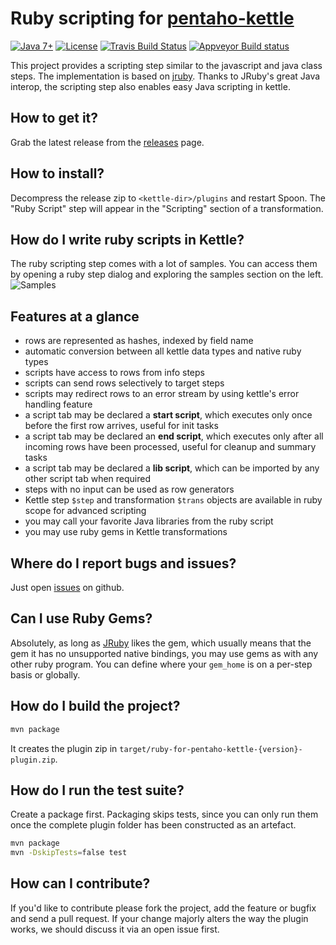 # Ruby scripting for [pentaho-kettle](https://github.com/pentaho/pentaho-kettle)

[![Java 7+](https://img.shields.io/badge/java-7+-4c7e9f.svg)](http://java.oracle.com) [![License](https://img.shields.io/badge/license-LGPL2.1-4c7e9f.svg)](https://raw.githubusercontent.com/twineworks/ruby-for-pentaho-kettle/master/LICENSE.txt) [![Travis Build Status](https://travis-ci.org/twineworks/ruby-for-pentaho-kettle.svg?branch=master)](https://travis-ci.org/twineworks/ruby-for-pentaho-kettle) [![Appveyor Build status](https://ci.appveyor.com/api/projects/status/qd422po9spre0men/branch/master?svg=true)](https://ci.appveyor.com/project/slawo-ch/ruby-for-pentaho-kettle/branch/master)


This project provides a scripting step similar to the javascript and java class steps. The implementation is based on [jruby](http://jruby.org). Thanks to JRuby's great Java interop, the scripting step also enables easy Java scripting in kettle.

## How to get it?
Grab the latest release from the [releases](https://github.com/twineworks/ruby-for-pentaho-kettle/releases) page.

## How to install?
Decompress the release zip to `<kettle-dir>/plugins` and restart Spoon. The "Ruby Script" step will appear in the "Scripting" section of a transformation.

## How do I write ruby scripts in Kettle?
The ruby scripting step comes with a lot of samples. You can access them by opening a ruby step dialog and exploring the samples section on the left.
![Samples](https://raw.githubusercontent.com/twineworks/ruby-for-pentaho-kettle/master/images/screenshot.png)

## Features at a glance
 - rows are represented as hashes, indexed by field name
 - automatic conversion between all kettle data types and native ruby types
 - scripts have access to rows from info steps
 - scripts can send rows selectively to target steps
 - scripts may redirect rows to an error stream by using kettle's error handling feature
 - a script tab may be declared a **start script**, which executes only once before the first row arrives, useful for init tasks
 - a script tab may be declared an **end script**, which executes only after all incoming rows have been processed, useful for cleanup and summary tasks
 - a script tab may be declared a **lib script**, which can be imported by any other script tab when required
 - steps with no input can be used as row generators
 - Kettle step `$step` and transformation `$trans` objects are available in ruby scope for advanced scripting
 - you may call your favorite Java libraries from the ruby script
 - you may use ruby gems in Kettle transformations

## Where do I report bugs and issues?
Just open [issues](https://github.com/twineworks/ruby-for-pentaho-kettle/issues) on github.

## Can I use Ruby Gems?
Absolutely, as long as [JRuby](https://github.com/jruby/jruby) likes the gem, which usually means that the gem it has no unsupported native bindings, you may use gems as with any other ruby program. You can define where your `gem_home` is on a per-step basis or globally.

## How do I build the project?
```bash
mvn package
```
It creates the plugin zip in `target/ruby-for-pentaho-kettle-{version}-plugin.zip`.

## How do I run the test suite?
Create a package first. Packaging skips tests, since you can only run them once the complete plugin folder has been constructed as an artefact.

```bash
mvn package
mvn -DskipTests=false test
```

## How can I contribute?
If you'd like to contribute please fork the project, add the feature or bugfix and send a pull request. If your change majorly alters the way the plugin works, we should discuss it via an open issue first.


